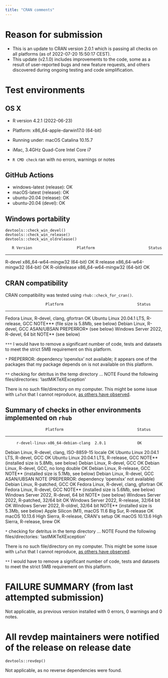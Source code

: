 ```yaml
---
title: "CRAN comments"
---
```



# Reason for submission
* This is an update to CRAN version 2.0.1 which is passing all checks on all platforms (as of 2022-07-20 15:50:17 CEST).
* This update (v2.1.0) includes improvements to the code, some as a result of user-reported bugs and new feature requests, and others discovered during ongoing testing and code simplification. 


# Test environments

## OS X
* R version 4.2.1 (2022-06-23)
* Platform: x86_64-apple-darwin17.0 (64-bit)
* Running under: macOS Catalina 10.15.7
* iMac, 3.4GHz Quad-Core Intel Core i7

* `R CMD check` ran with no errors, warnings or notes


## GitHub Actions
* windows-latest (release): OK 
* macOS-latest (release):  OK
* ubuntu-20.04 (release): OK
* ubuntu-20.04 (devel): OK


## Windows portability
```
devtools::check_win_devel()
devtools::check_win_release()
devtools::check_win_oldrelease() 
```

       R Version                    Platform                        Status
-----------------------   ----------------------------------    --------------  
R-devel                       x86_64-w64-mingw32 (64-bit)            OK
R release                     x86_64-w64-mingw32 (64-bit)            OK
R-oldrelease                  x86_64-w64-mingw32 (64-bit)            OK


## CRAN compatibility
CRAN compatibility was tested using `rhub::check_for_cran()`.

                      Platform                                 Status
-------------------------------------------------------   --------------------------------------------------------  
Fedora Linux, R-devel, clang, gfortran                      OK
Ubuntu Linux 20.04.1 LTS, R-release, GCC                    NOTE*** (file size is 5.8Mb, see below)
Debian Linux, R-devel, GCC ASAN/UBSAN                       PREPERROR* (see below)
Windows Server 2022, R-devel, 64 bit                        NOTE** (see below)

`***` I would have to remove a significant number of code, tests and datasets to meet the strict 5MB requirement on this platform. 

`*` PREPERROR: dependency ‘openxlsx’ not available; it appears one of the packages that my package depends on is not available on this platform.

`**` checking for detritus in the temp directory ... NOTE Found the following files/directories: 'lastMiKTeXException'


There is no such file/directory on my computer. This might be some issue with `LaTeX` that I cannot reproduce, [as others have observed](https://github.com/r-hub/rhub/issues/503). 


## Summary of checks in other environments implemented on `rhub`

                      Platform                                 Status
-------------------------------------------------------   ------------------
         r-devel-linux-x86_64-debian-clang 	2.0.1 	           OK 	
Debian Linux, R-devel, clang, ISO-8859-15 locale               OK
Ubuntu Linux 20.04.1 LTS, R-devel, GCC                         OK
Ubuntu Linux 20.04.1 LTS, R-release, GCC                       NOTE** (installed size is  5.8Mb, see below)
Debian Linux, R-devel, GCC                                     OK
Debian Linux, R-devel, GCC, no long double                     OK
Debian Linux, R-release, GCC                                   NOTE** (installed size is  5.1Mb, see below)
Debian Linux, R-devel, GCC ASAN/UBSAN                          NOTE (PREPERROR: dependency ‘openxlsx’ not available)
Debian Linux, R-patched, GCC                                   OK
Fedora Linux, R-devel, clang, gfortran                         OK
Fedora Linux, R-devel, GCC                                     NOTE** (installed size is  5.6Mb, see below)
Windows Server 2022, R-devel, 64 bit                           NOTE* (see below)
Windows Server 2022, R-patched, 32/64 bit                      OK
Windows Server 2022, R-release, 32/64 bit                      OK
Windows Server 2022, R-oldrel, 32/64 bit                       NOTE** (installed size is  5.3Mb, see below)
Apple Silicon (M1), macOS 11.6 Big Sur, R-release              OK
macOS 10.13.6 High Sierra, R-release, CRAN's setup             OK
macOS 10.13.6 High Sierra, R-release, brew                     OK


`*` checking for detritus in the temp directory ... NOTE Found the following files/directories: 'lastMiKTeXException'

There is no such file/directory on my computer. This might be some issue with `LaTeX` that I cannot reproduce, [as others have observed](https://github.com/r-hub/rhub/issues/503). 

  
`**` I would have to remove a significant number of code, tests and datasets to meet the strict 5MB requirement on this platform. 



# FAILURE SUMMARY (from last attempted submission)
Not applicable, as previous version installed with 0 errors, 0 warnings and 0 notes.

# All revdep maintainers were notified of the release on release date
```
devtools::revdep()
```
Not applicable, as no reverse dependencies were found.

